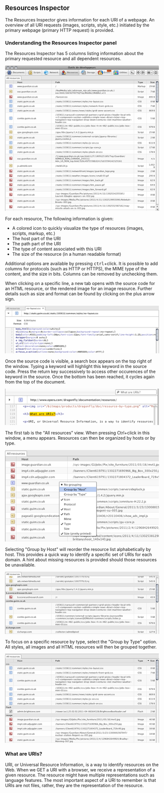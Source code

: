 ## Resources Inspector

The Resources Inspector gives information for each URI of a webpage. An overview of all URI requests (images, scripts, style, etc.) initiated by the primary webpage (primary HTTP request) is provided.

### Understanding the Resources Inspector panel

The Resources Inspector has 5 columns listing information about the primary requested resource and all dependent resources.

![Resource View](img/resource-view.png)

For each resource, The following information is given:

* A colored icon to quickly visualize the type of resources (images, scripts, markup, etc.)
* The host part of the URI
* The path part of the URI
* The type of content associated with this URI
* The size of the resource (in a human readable format)

Additional options are available by pressing <kbd>ctrl</kbd>+click. It is possible to add columns for protocols (such as HTTP or HTTPS), the MIME type of the content, and the size in bits. Columns can be removed by unchecking them.  

When clicking on a specific line, a new tab opens with the source code for an HTML resource, or the rendered image for an image resource. Further details such as size and format can be found by clicking on the plus arrow sign. 

![Resource Detail Expand](img/resource-detail-expand.png)

Once the source code is visible, a search box appears on the top right of the window. Typing a keyword will highlight this keyword in the source code. Press the return key successively to access other occurences of the keyword in the source. Once the bottom has been reached, it cycles again from the top of the document.

![Resource Search Feature](img/resource-search.png)

The first tab is the <q>All resources</q> view. When pressing Ctrl+click in this window, a menu appears. Resources can then be organized by hosts or by type.

![Resource Grouping Opt](img/resource-grouping-opt.png)

Selecting "Group by Host" will reorder the resource list alphabetically by host. This provides a quick way to identify a specific set of URIs for each domain. A hint about missing resources is provided should those resources be unavailable.

![Resource By Host](img/resource-by-host.png)

To focus on a specific resource by type, select the "Group by Type" option. All styles, all images and all HTML resources will then be grouped together.

![Resource By Type](img/resource-by-type.png)

### What are URIs?

URI, or Universal Resource Information, is a way to identify resources on the Web. When we GET a URI with a browser, we receive a representation of a given resource. The resource might have multiple representations such as language features. The most important aspect of a URI to remember is that URIs are not files, rather, they are the representation of the resource.



